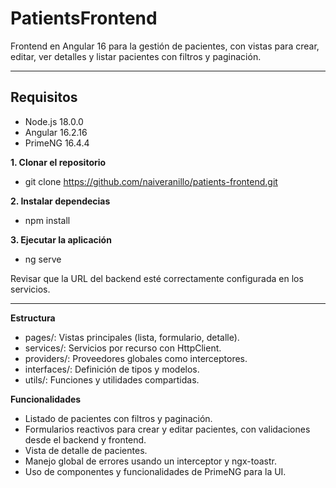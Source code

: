 # PatientsFrontend

Frontend en Angular 16 para la gestión de pacientes, con vistas para crear, editar, ver detalles y listar pacientes con filtros y paginación.

---

## Requisitos

- Node.js 18.0.0
- Angular 16.2.16
- PrimeNG 16.4.4

**1. Clonar el repositorio**
  - git clone https://github.com/naiveranillo/patients-frontend.git

**2. Instalar dependecias**
  - npm install


**3. Ejecutar la aplicación**
  - ng serve

Revisar que la URL del backend esté correctamente configurada en los servicios.

---

**Estructura**
- pages/: Vistas principales (lista, formulario, detalle).
- services/: Servicios por recurso con HttpClient.
- providers/: Proveedores globales como interceptores.
- interfaces/: Definición de tipos y modelos.
- utils/: Funciones y utilidades compartidas.

**Funcionalidades**
- Listado de pacientes con filtros y paginación.
- Formularios reactivos para crear y editar pacientes, con validaciones desde el backend y frontend.
- Vista de detalle de pacientes.
- Manejo global de errores usando un interceptor y ngx-toastr.
- Uso de componentes y funcionalidades de PrimeNG para la UI.
